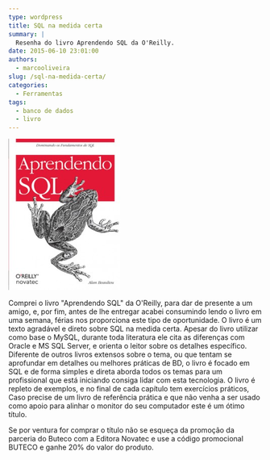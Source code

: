 ```yaml
---
type: wordpress
title: SQL na medida certa
summary: |
  Resenha do livro Aprendendo SQL da O'Reilly.
date: 2015-06-10 23:01:00
authors:
  - marcooliveira
slug: /sql-na-medida-certa/
categories:
  - Ferramentas
tags:
  - banco de dados
  - livro
---
```


<a href="http://www.novateceditora.com.br/livros/aprendendosql/"><img class="size-medium wp-image-2640 aligncenter" src="/images/wp-content/uploads/2015/06/apredendo-sql-222x300.jpg" alt="Onde comprar http://www.novateceditora.com.br/livros/aprendendosql/ XD" width="222" height="300" /></a>

Comprei o livro "Aprendendo SQL" da O'Reilly, para dar de presente a um amigo, e, por fim, antes de lhe entregar acabei consumindo lendo o livro em uma semana, férias nos proporciona este tipo de oportunidade. O livro é um texto agradável e direto sobre SQL na medida certa. Apesar do livro utilizar como base o MySQL, durante toda literatura ele cita as diferenças com Oracle e MS SQL Server, e orienta o leitor sobre os detalhes específico. Diferente de outros livros extensos sobre o tema, ou que tentam se aprofundar em detalhes ou melhores práticas de BD, o livro é focado em SQL e de forma simples e direta aborda todos os temas para um profissional que está iniciando consiga lidar com esta tecnologia. O livro é repleto de exemplos, e no final de cada capítulo tem exercícios práticos,
Caso precise de um livro de referência prática e que não venha a ser usado como apoio para alinhar o monitor do seu computador este é um ótimo título.

Se por ventura for comprar o título não se esqueça da promoção da parceria do Buteco com a Editora Novatec e use a código promocional BUTECO e ganhe 20% do valor do produto.